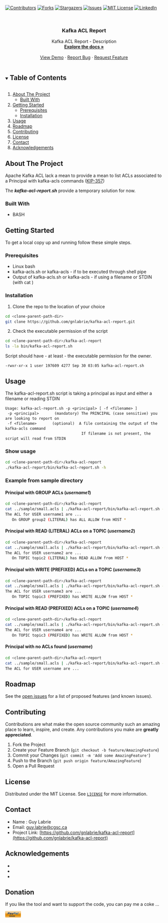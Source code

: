 <!--
*** Thanks for checking out the Best-README-Template. If you have a suggestion
*** that would make this better, please fork the repo and create a pull request
*** or simply open an issue with the tag "enhancement".
*** Thanks again! Now go create something AMAZING! :D
-->



<!-- PROJECT SHIELDS -->
<!--
*** I'm using markdown "reference style" links for readability.
*** Reference links are enclosed in brackets [ ] instead of parentheses ( ).
*** See the bottom of this document for the declaration of the reference variables
*** for contributors-url, forks-url, etc. This is an optional, concise syntax you may use.
*** https://www.markdownguide.org/basic-syntax/#reference-style-links
-->
[![Contributors][contributors-shield]][contributors-url]
[![Forks][forks-shield]][forks-url]
[![Stargazers][stars-shield]][stars-url]
[![Issues][issues-shield]][issues-url]
[![MIT License][license-shield]][license-url]
[![LinkedIn][linkedin-shield]][linkedin-url]



<!-- PROJECT LOGO -->
<br />
<!--
<p align="center">
  <a href="https://github.com/gnlabrie/kafka-acl-report">
    <img src="images/logo.png" alt="Logo" width="80" height="80">
  </a>
</p>
<-->
  <h3 align="center">Kafka ACL Report</h3>

  <p align="center">
    Kafka ACL Report - Description
    <br />
    <a href="https://github.com/gnlabrie/kafka-acl-report"><strong>Explore the docs »</strong></a>
    <br />
    <br />
    <a href="https://github.com/gnlabrie/kafka-acl-report">View Demo</a>
    ·
    <a href="https://github.com/gnlabrie/kafka-acl-report/issues">Report Bug</a>
    ·
    <a href="https://github.com/gnlabrie/kafka-acl-report/issues">Request Feature</a>
  </p>

<!-- TABLE OF CONTENTS -->
<details open="open">
  <summary><h2 style="display: inline-block">Table of Contents</h2></summary>
  <ol>
    <li>
      <a href="#about-the-project">About The Project</a>
      <ul>
        <li><a href="#built-with">Built With</a></li>
      </ul>
    </li>
    <li>
      <a href="#getting-started">Getting Started</a>
      <ul>
        <li><a href="#prerequisites">Prerequisites</a></li>
        <li><a href="#installation">Installation</a></li>
      </ul>
    </li>
    <li><a href="#usage">Usage</a></li>
    <li><a href="#roadmap">Roadmap</a></li>
    <li><a href="#contributing">Contributing</a></li>
    <li><a href="#license">License</a></li>
    <li><a href="#contact">Contact</a></li>
    <li><a href="#acknowledgements">Acknowledgements</a></li>
  </ol>
</details>



<!-- ABOUT THE PROJECT -->
## About The Project

Apache Kafka ACL lack a mean to provide a mean to list ACLs associated to a Principal with kafka-acls commands ([KIP-357](https://cwiki.apache.org/confluence/display/KAFKA/KIP-357%3A++Add+support+to+list+ACLs+per+principal)) 

The **_kafka-acl-report.sh_** provide a temporary solution for now.

### Built With

* BASH

<!-- GETTING STARTED -->
## Getting Started

To get a local copy up and running follow these simple steps.

### Prerequisites

* Linux bash
* kafka-acls.sh or kafka-acls - if to be executed through shell pipe 
* Output of kafka-acls.sh or kafka-acls - if using a filename or STDIN (with cat <filename>)

### Installation

1. Clone the repo to the location of your choice
```sh
cd <clone-parent-path-dir>
git clone https://github.com/gnlabrie/kafka-acl-report.git
```

2. Check the executable permission of the script
```sh
cd <clone-parent-path-dir>/kafka-acl-report
ls -la bin/kafka-acl-report.sh
```
Script should have - at least - the executable permission for the owner.
````shell
-rwxr-xr-x 1 user 197609 4277 Sep 30 03:05 kafka-acl-report.sh
````
<!-- USAGE EXAMPLES -->
## Usage

The kafka-acl-report.sh script is taking a principal as input and either a filename or reading STDIN
```shell
Usage: kafka-acl-report.sh -p <principal> [ -f <filename> ]
 -p <principal>       (mandatory) The PRINCIPAL (case sensitive) you are looking to report on
 -f <filename>       (optional)  A file containing the output of the kafka-acls command
                                  If filename is not present, the script will read from STDIN
```

### Show usage
```sh
cd <clone-parent-path-dir>/kafka-acl-report
./kafka-acl-report/bin/kafka-acl-report.sh -h
```

### Example from sample directory

#### Principal with GROUP ACLs (**_username1_**)
```sh
cd <clone-parent-path-dir>/kafka-acl-report
cat ../sample/small.acls | ./kafka-acl-report/bin/kafka-acl-report.sh -u username1
The ACL for USER username1 are ...
   On GROUP group2 (LITERAL) has ALL ALLOW from HOST *
```

#### Principal with READ (LITERAL) ACLs on a TOPIC (**_username2_**)
```sh
cd <clone-parent-path-dir>/kafka-acl-report
cat ../sample/small.acls | ./kafka-acl-report/bin/kafka-acl-report.sh -u username2
The ACL for USER username2 are ...
   On TOPIC topic2 (LITERAL) has READ ALLOW from HOST *
```

#### Principal with WRITE (PREFIXED) ACLs on a TOPIC (**_username3_**)
```sh
cd <clone-parent-path-dir>/kafka-acl-report
cat ../sample/small.acls | ./kafka-acl-report/bin/kafka-acl-report.sh -u username3
The ACL for USER username3 are ...
   On TOPIC topic3 (PREFIXED) has WRITE ALLOW from HOST *
```

#### Principal with READ (PREFIXED) ACLs on a TOPIC (**_username4_**)
```sh
cd <clone-parent-path-dir>/kafka-acl-report
cat ../sample/small.acls | ./kafka-acl-report/bin/kafka-acl-report.sh -u username4
The ACL for USER username4 are ...
   On TOPIC topic3 (PREFIXED) has WRITE ALLOW from HOST *
```
#### Principal with no ACLs found (**_username_**)
```sh
cd <clone-parent-path-dir>/kafka-acl-report
cat ../sample/small.acls | ./kafka-acl-report/bin/kafka-acl-report.sh -u username
The ACL for USER username are ...
```


<!-- ROADMAP -->
## Roadmap

See the [open issues](https://github.com/gnlabrie/kafka-acl-report/issues) for a list of proposed features (and known issues).

<!-- CONTRIBUTING -->
## Contributing

Contributions are what make the open source community such an amazing place to learn, inspire, and create. Any contributions you make are **greatly appreciated**.

1. Fork the Project
2. Create your Feature Branch (`git checkout -b feature/AmazingFeature`)
3. Commit your Changes (`git commit -m 'Add some AmazingFeature'`)
4. Push to the Branch (`git push origin feature/AmazingFeature`)
5. Open a Pull Request

<!-- LICENSE -->
## License

Distributed under the MIT License. See [`LICENSE`](https://github.com/gnlabrie/kafka-acl-report/blob/master/LICENSE) for more information.

<!-- CONTACT -->
## Contact

* Name : Guy Labrie
* Email: [guy.labrie@cgsc.ca](mailto:guy.labrie@cgsc.ca?subject=[GitHub]%20Source%20Han%20Sans)
* Project Link: [https://github.com/gnlabrie/kafka-acl-report](https://github.com/gnlabrie/kafka-acl-report)

<!-- ACKNOWLEDGEMENTS -->
## Acknowledgements

* []()
* []()
* []()

## Donation
If you like the tool and want to support the code, you can pay me a coke ...

<a href="https://www.paypal.com/donate?business=XPAD6SVHRHTP2&no_recurring=0&currency_code=CAD" target=”_blank”><img src="https://github.com/gnlabrie/kafka-acl-report/blob/main/images/donate.png" align="left" height="10%" width="10%"></a>

<!-- MARKDOWN LINKS & IMAGES -->
<!-- https://www.markdownguide.org/basic-syntax/#reference-style-links -->
[contributors-shield]: https://img.shields.io/github/contributors/gnlabrie/kafka-acl-report?style=for-the-badge
[contributors-url]: https://github.com/gnlabrie/kafka-acl-report/graphs/contributors
[forks-shield]: https://img.shields.io/github/forks/gnlabrie/kafka-acl-report?style=for-the-badge
[forks-url]: https://github.com/gnlabrie/kafka-acl-report/network/members
[stars-shield]: https://img.shields.io/github/stars/gnlabrie/kafka-acl-report?style=for-the-badge
[stars-url]: https://github.com/gnlabrie/kafka-acl-report/stargazers
[issues-shield]: https://img.shields.io/github/issues/gnlabrie/kafka-acl-report?style=for-the-badge
[issues-url]: https://github.com/gnlabrie/kafka-acl-report/issues
[license-shield]: https://img.shields.io/github/license/gnlabrie/kafka-acl-report?logo=MIT&style=for-the-badge
[license-url]: https://github.com/gnlabrie/kafka-acl-report/blob/master/LICENSE
[linkedin-shield]: https://img.shields.io/badge/-LinkedIn-black.svg?style=for-the-badge&logo=linkedin&colorB=555
[linkedin-url]: https://linkedin.com/in/guy-labrie-3461463